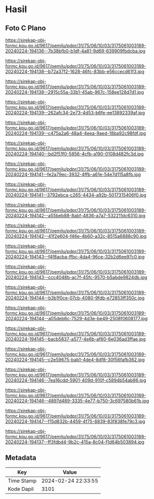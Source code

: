 # Hasil

## Foto C Plano

https://sirekap-obj-formc.kpu.go.id/9617/pemilu/pdpr/31/75/06/10/03/3175061003189-20240224-194136--7b38bfb0-b1df-4a81-9d69-639909fbdcba.jpg

https://sirekap-obj-formc.kpu.go.id/9617/pemilu/pdpr/31/75/06/10/03/3175061003189-20240224-194138--b72a37f2-1628-46fc-83bb-e56ccecd61f3.jpg

https://sirekap-obj-formc.kpu.go.id/9617/pemilu/pdpr/31/75/06/10/03/3175061003189-20240224-194138--2915c55a-33b1-45ab-967c-158ee128d7d1.jpg

https://sirekap-obj-formc.kpu.go.id/9617/pemilu/pdpr/31/75/06/10/03/3175061003189-20240224-194139--262afc34-2e73-4d53-b6fe-ee13892339af.jpg

https://sirekap-obj-formc.kpu.go.id/9617/pemilu/pdpr/31/75/06/10/03/3175061003189-20240224-194139--c475a2a6-48a4-4eea-9aed-18ba92c98fdf.jpg

https://sirekap-obj-formc.kpu.go.id/9617/pemilu/pdpr/31/75/06/10/03/3175061003189-20240224-194140--bd2f51f0-5856-4cfb-a190-0108d482fc3d.jpg

https://sirekap-obj-formc.kpu.go.id/9617/pemilu/pdpr/31/75/06/10/03/3175061003189-20240224-194141--fe2a79ec-3932-4ffb-a61e-54e7d115a8fb.jpg

https://sirekap-obj-formc.kpu.go.id/9617/pemilu/pdpr/31/75/06/10/03/3175061003189-20240224-194141--3792ebca-c265-4434-a92b-5017315406f0.jpg

https://sirekap-obj-formc.kpu.go.id/9617/pemilu/pdpr/31/75/06/10/03/3175061003189-20240224-194142--a55beb88-8abf-4836-a7a7-532211dc6310.jpg

https://sirekap-obj-formc.kpu.go.id/9617/pemilu/pdpr/31/75/06/10/03/3175061003189-20240224-194142--41f2e604-f46e-4b60-a32c-8515a6888c90.jpg

https://sirekap-obj-formc.kpu.go.id/9617/pemilu/pdpr/31/75/06/10/03/3175061003189-20240224-194143--f4f8acba-ffbc-4da4-96ce-32b2d6ee97c0.jpg

https://sirekap-obj-formc.kpu.go.id/9617/pemilu/pdpr/31/75/06/10/03/3175061003189-20240224-194143--ccc4048b-ac7f-45fc-9570-b5abde9824db.jpg

https://sirekap-obj-formc.kpu.go.id/9617/pemilu/pdpr/31/75/06/10/03/3175061003189-20240224-194144--b3b1f0ce-07cb-4080-9fdb-e72853ff350c.jpg

https://sirekap-obj-formc.kpu.go.id/9617/pemilu/pdpr/31/75/06/10/03/3175061003189-20240224-194144--a05deb6c-7529-4d3e-be49-2508f0608177.jpg

https://sirekap-obj-formc.kpu.go.id/9617/pemilu/pdpr/31/75/06/10/03/3175061003189-20240224-194145--bacb5837-a577-4e6b-af60-6e036ad3ffae.jpg

https://sirekap-obj-formc.kpu.go.id/9617/pemilu/pdpr/31/75/06/10/03/3175061003189-20240224-194145--c2e59675-bab1-4de4-8df8-30f56fafb362.jpg

https://sirekap-obj-formc.kpu.go.id/9617/pemilu/pdpr/31/75/06/10/03/3175061003189-20240224-194146--7ea16cdd-5901-409d-910f-c5894b54ab86.jpg

https://sirekap-obj-formc.kpu.go.id/9617/pemilu/pdpr/31/75/06/10/03/3175061003189-20240224-194146--4897d489-3335-4e77-b750-3c697580b61b.jpg

https://sirekap-obj-formc.kpu.go.id/9617/pemilu/pdpr/31/75/06/10/03/3175061003189-20240224-194147--f15d832b-4459-4f75-8839-83f838fe79c3.jpg

https://sirekap-obj-formc.kpu.go.id/9617/pemilu/pdpr/31/75/06/10/03/3175061003189-20240224-194137--ff3fdbd4-9b2c-415a-8c04-f1d64b503894.jpg


## Metadata

| Key        | Value               |
| ---------- | ------------------- |
| Time Stamp | 2024-02-24 22:33:55 |
| Kode Dapil | 3101                |



